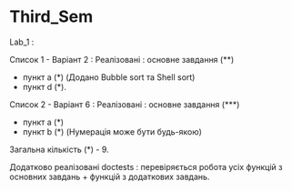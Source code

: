 # Third_Sem
Lab_1 : 

Список 1 - Варіант 2 :
Реалізовані :
  основне завдання (**) 
  + пункт a (*) (Додано Bubble sort та Shell sort)
  + пункт d (*).
  
Список 2 - Варіант 6 :
Реалізовані :
  основне завдання (***) 
  + пункт a (*) 
  + пункт b (*) (Нумерація може бути будь-якою)

Загальна кількість (*) - 9.

Додатково реалізовані doctests : перевіряється робота усіх функцій з основних завдань + функцій з додаткових завдань.
